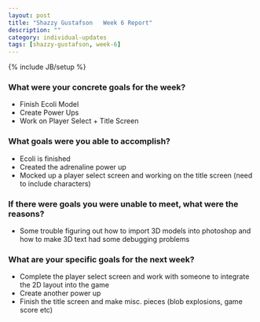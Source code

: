 ```yaml
---
layout: post
title: "Shazzy Gustafson   Week 6 Report"
description: ""
category: individual-updates
tags: [shazzy-gustafson, week-6]
---
```

{% include JB/setup %}


### What were your concrete goals for the week?
* Finish Ecoli Model
* Create Power Ups
* Work on Player Select + Title Screen



### What goals were you able to accomplish?
* Ecoli is finished
* Created the adrenaline power up
* Mocked up a player select screen and working on the title screen (need to include characters)


### If there were goals you were unable to meet, what were the reasons?
* Some trouble figuring out how to import 3D models into photoshop and how
to make 3D text had some debugging problems



### What are your specific goals for the next week?
* Complete the player select screen and work with someone to integrate the 2D layout into the game
* Create another power up
* Finish the title screen and make misc. pieces (blob explosions, game score etc)

